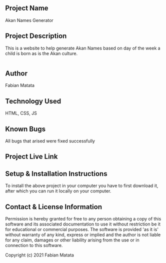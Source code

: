 ## Project Name
Akan Names Generator
## Project Description
This is a website to help generate Akan Names based on day of the week a child is born as is the Akan culture.

![]()
## Author
Fabian Matata
## Technology Used 
HTML, CSS, JS
## Known Bugs
All bugs that arised were fixed successfully
## Project Live Link

## Setup & Installation Instructions
To install the above project in your computer you have to first download it, after which you can run it locally on your computer.
## Contact & License Information  
Permission is hereby granted for free to any person obtaining a copy of this software and its associated documentation to use it without restriction be it for educational or commercial purposes.
The software is provided 'as it is' without warranty of any kind, express or implied and the author is not liable for any claim, damages or other liability arising from the use or in connection to this software.

Copyright (c) 2021 Fabian Matata
